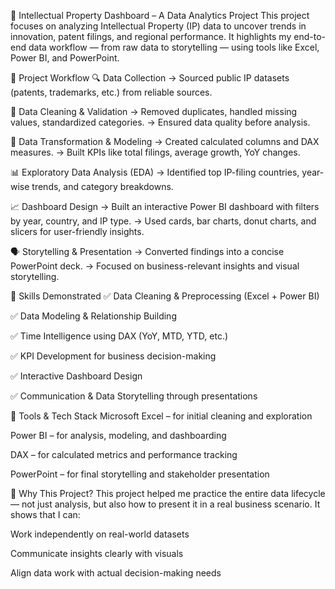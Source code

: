 🧠 Intellectual Property Dashboard – A Data Analytics Project
This project focuses on analyzing Intellectual Property (IP) data to uncover trends in innovation, patent filings, and regional performance. It highlights my end-to-end data workflow — from raw data to storytelling — using tools like Excel, Power BI, and PowerPoint.

🔄 Project Workflow
🔍 Data Collection
→ Sourced public IP datasets (patents, trademarks, etc.) from reliable sources.

🧹 Data Cleaning & Validation
→ Removed duplicates, handled missing values, standardized categories.
→ Ensured data quality before analysis.

🔧 Data Transformation & Modeling
→ Created calculated columns and DAX measures.
→ Built KPIs like total filings, average growth, YoY changes.

📊 Exploratory Data Analysis (EDA)
→ Identified top IP-filing countries, year-wise trends, and category breakdowns.

📈 Dashboard Design
→ Built an interactive Power BI dashboard with filters by year, country, and IP type.
→ Used cards, bar charts, donut charts, and slicers for user-friendly insights.

🗣 Storytelling & Presentation
→ Converted findings into a concise PowerPoint deck.
→ Focused on business-relevant insights and visual storytelling.

🧠 Skills Demonstrated
✅ Data Cleaning & Preprocessing (Excel + Power BI)

✅ Data Modeling & Relationship Building

✅ Time Intelligence using DAX (YoY, MTD, YTD, etc.)

✅ KPI Development for business decision-making

✅ Interactive Dashboard Design

✅ Communication & Data Storytelling through presentations

🧰 Tools & Tech Stack
Microsoft Excel – for initial cleaning and exploration

Power BI – for analysis, modeling, and dashboarding

DAX – for calculated metrics and performance tracking

PowerPoint – for final storytelling and stakeholder presentation

🎯 Why This Project?
This project helped me practice the entire data lifecycle — not just analysis, but also how to present it in a real business scenario. It shows that I can:

Work independently on real-world datasets

Communicate insights clearly with visuals

Align data work with actual decision-making needs
